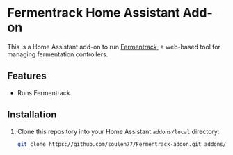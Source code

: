 # Fermentrack Home Assistant Add-on

This is a Home Assistant add-on to run [Fermentrack](https://github.com/thorrak/fermentrack), a web-based tool for managing fermentation controllers.

## Features
- Runs Fermentrack.

## Installation
1. Clone this repository into your Home Assistant `addons/local` directory:
   ```bash
   git clone https://github.com/soulen77/Fermentrack-addon.git addons/local/fermentrack
